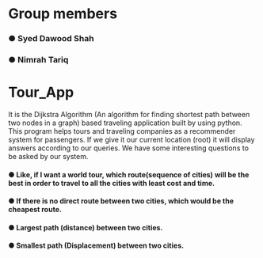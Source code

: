# Group members
### ● Syed Dawood Shah
### ● Nimrah Tariq
# Tour_App
It is the Dijkstra Algorithm (An algorithm for finding shortest path between two nodes in a graph) based traveling application built by using python. 
This program helps tours and traveling companies as a recommender system for
passengers. If we give it our current location (root) it will display answers according to our queries. We have some interesting questions to be asked by
our system.
#### ● Like, if I want a world tour, which route(sequence of cities) will be the best in order to travel to all the cities with least cost and time.
#### ● If there is no direct route between two cities, which would be the cheapest route.
#### ● Largest path (distance) between two cities.
#### ● Smallest path (Displacement) between two cities.
